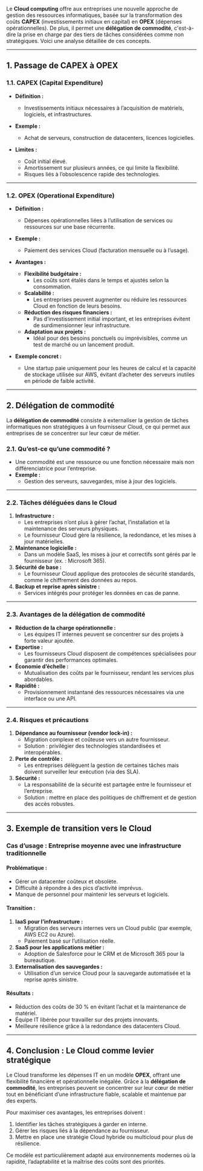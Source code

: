 Le **Cloud computing** offre aux entreprises une nouvelle approche de gestion des ressources informatiques, basée sur la transformation des coûts **CAPEX** (investissements initiaux en capital) en **OPEX** (dépenses opérationnelles). De plus, il permet une **délégation de commodité**, c'est-à-dire la prise en charge par des tiers de tâches considérées comme non stratégiques. Voici une analyse détaillée de ces concepts.

---

## **1. Passage de CAPEX à OPEX**

### **1.1. CAPEX (Capital Expenditure)**
- **Définition :**
  - Investissements initiaux nécessaires à l’acquisition de matériels, logiciels, et infrastructures.
- **Exemple :**
  - Achat de serveurs, construction de datacenters, licences logicielles.

- **Limites :**
  - Coût initial élevé.
  - Amortissement sur plusieurs années, ce qui limite la flexibilité.
  - Risques liés à l’obsolescence rapide des technologies.

---

### **1.2. OPEX (Operational Expenditure)**
- **Définition :**
  - Dépenses opérationnelles liées à l’utilisation de services ou ressources sur une base récurrente.
- **Exemple :**
  - Paiement des services Cloud (facturation mensuelle ou à l’usage).

- **Avantages :**
  - **Flexibilité budgétaire :**
    - Les coûts sont étalés dans le temps et ajustés selon la consommation.
  - **Scalabilité :**
    - Les entreprises peuvent augmenter ou réduire les ressources Cloud en fonction de leurs besoins.
  - **Réduction des risques financiers :**
    - Pas d’investissement initial important, et les entreprises évitent de surdimensionner leur infrastructure.
  - **Adaptation aux projets :**
    - Idéal pour des besoins ponctuels ou imprévisibles, comme un test de marché ou un lancement produit.

- **Exemple concret :**
  - Une startup paie uniquement pour les heures de calcul et la capacité de stockage utilisée sur AWS, évitant d’acheter des serveurs inutiles en période de faible activité.

---

## **2. Délégation de commodité**

La **délégation de commodité** consiste à externaliser la gestion de tâches informatiques non stratégiques à un fournisseur Cloud, ce qui permet aux entreprises de se concentrer sur leur cœur de métier.

### **2.1. Qu’est-ce qu’une commodité ?**
- Une commodité est une ressource ou une fonction nécessaire mais non différenciatrice pour l’entreprise.
- **Exemple :**
  - Gestion des serveurs, sauvegardes, mise à jour des logiciels.

---

### **2.2. Tâches déléguées dans le Cloud**
1. **Infrastructure :**
   - Les entreprises n’ont plus à gérer l’achat, l’installation et la maintenance des serveurs physiques.
   - Le fournisseur Cloud gère la résilience, la redondance, et les mises à jour matérielles.
2. **Maintenance logicielle :**
   - Dans un modèle SaaS, les mises à jour et correctifs sont gérés par le fournisseur (ex. : Microsoft 365).
3. **Sécurité de base :**
   - Le fournisseur Cloud applique des protocoles de sécurité standards, comme le chiffrement des données au repos.
4. **Backup et reprise après sinistre :**
   - Services intégrés pour protéger les données en cas de panne.

---

### **2.3. Avantages de la délégation de commodité**
- **Réduction de la charge opérationnelle :**
  - Les équipes IT internes peuvent se concentrer sur des projets à forte valeur ajoutée.
- **Expertise :**
  - Les fournisseurs Cloud disposent de compétences spécialisées pour garantir des performances optimales.
- **Économie d’échelle :**
  - Mutualisation des coûts par le fournisseur, rendant les services plus abordables.
- **Rapidité :**
  - Provisionnement instantané des ressources nécessaires via une interface ou une API.

---

### **2.4. Risques et précautions**
1. **Dépendance au fournisseur (vendor lock-in) :**
   - Migration complexe et coûteuse vers un autre fournisseur.
   - Solution : privilégier des technologies standardisées et interopérables.
2. **Perte de contrôle :**
   - Les entreprises délèguent la gestion de certaines tâches mais doivent surveiller leur exécution (via des SLA).
3. **Sécurité :**
   - La responsabilité de la sécurité est partagée entre le fournisseur et l’entreprise.
   - Solution : mettre en place des politiques de chiffrement et de gestion des accès robustes.

---

## **3. Exemple de transition vers le Cloud**

### **Cas d’usage : Entreprise moyenne avec une infrastructure traditionnelle**
#### **Problématique :**
- Gérer un datacenter coûteux et obsolète.
- Difficulté à répondre à des pics d’activité imprévus.
- Manque de personnel pour maintenir les serveurs et logiciels.

#### **Transition :**
1. **IaaS pour l’infrastructure :**
   - Migration des serveurs internes vers un Cloud public (par exemple, AWS EC2 ou Azure).
   - Paiement basé sur l’utilisation réelle.
2. **SaaS pour les applications métier :**
   - Adoption de Salesforce pour le CRM et de Microsoft 365 pour la bureautique.
3. **Externalisation des sauvegardes :**
   - Utilisation d’un service Cloud pour la sauvegarde automatisée et la reprise après sinistre.

#### **Résultats :**
- Réduction des coûts de 30 % en évitant l’achat et la maintenance de matériel.
- Équipe IT libérée pour travailler sur des projets innovants.
- Meilleure résilience grâce à la redondance des datacenters Cloud.

---

## **4. Conclusion : Le Cloud comme levier stratégique**
Le Cloud transforme les dépenses IT en un modèle **OPEX**, offrant une flexibilité financière et opérationnelle inégalée. Grâce à la **délégation de commodité**, les entreprises peuvent se concentrer sur leur cœur de métier tout en bénéficiant d’une infrastructure fiable, scalable et maintenue par des experts.

Pour maximiser ces avantages, les entreprises doivent :
1. Identifier les tâches stratégiques à garder en interne.
2. Gérer les risques liés à la dépendance au fournisseur.
3. Mettre en place une stratégie Cloud hybride ou multicloud pour plus de résilience. 

Ce modèle est particulièrement adapté aux environnements modernes où la rapidité, l’adaptabilité et la maîtrise des coûts sont des priorités.